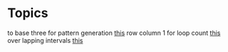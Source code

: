 # Topics

to base three for pattern generation [this](https://atcoder.jp/contests/abc357/tasks/abc357_c)
row column 1 for loop count [this](https://atcoder.jp/contests/abc355/tasks/abc355_c)
over lapping intervals [this](https://atcoder.jp/contests/abc355/tasks/abc355_d)
